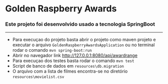 # Golden Raspberry Awards

### Este projeto foi desenvolvido usado a tecnologia SpringBoot

---  

- Para execuçao do projeto basta abrir o projeto como maven projeto e executar o arquivo `GoldenRaspberryAwardsApplication` ou 
  no terminal rodar o comando `mvn spring-boot:run`
- Abrir no navegador link http://127.0.0.1:8080/api/awardrange
- Para execuçao dos testes basta rodar o comando `mvn test`
- Script de banco de dados em `resources\db.migration`
- O arquivo com a lista de filmes encontra-se no diretório `resources\movielist.csv`
